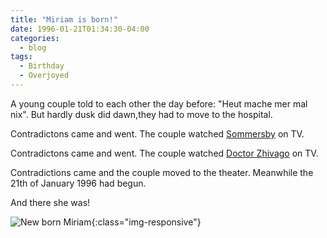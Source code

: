 ```yaml
---
title: "Miriam is born!"
date: 1996-01-21T01:34:30-04:00
categories:
  - blog
tags:
  - Birthday
  - Overjoyed
---
```


A young couple told to each other the day before: "Heut mache mer mal nix". But hardly dusk did dawn,they had to move to the hospital.
<!--more-->
Contradictons came and went. The couple watched [Sommersby][sommersby] on TV.

Contradictons came and went. The couple watched [Doctor Zhivago][zhivago] on TV.

Contradictions came and the couple moved to the theater. Meanwhile the 21th of January 1996 had begun.

And there she was!

![New born Miriam](/assets/images/newborn.jpg){:class="img-responsive"}


[sommersby]: https://en.wikipedia.org/wiki/Sommersby
[zhivago]: https://en.wikipedia.org/wiki/Doctor_Zhivago_(film)

